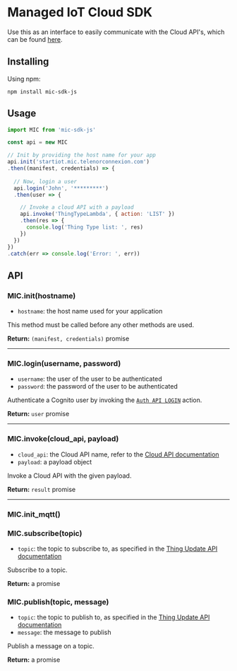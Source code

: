# Managed IoT Cloud SDK
Use this as an interface to easily communicate with the Cloud API's, which can be found [here](https://docs.telenorconnexion.com/mic/cloud-api/).

## Installing
Using npm:
```
npm install mic-sdk-js
```

## Usage
```javascript
import MIC from 'mic-sdk-js'

const api = new MIC

// Init by providing the host name for your app
api.init('startiot.mic.telenorconnexion.com')
.then((manifest, credentials) => {
  
  // Now, login a user
  api.login('John', '*********')
  .then(user => {

    // Invoke a cloud API with a payload
    api.invoke('ThingTypeLambda', { action: 'LIST' })
    .then(res => {
      console.log('Thing Type list: ', res)
    })
  })
})
.catch(err => console.log('Error: ', err))
```

## API

### MIC.init(hostname)
  * `hostname`: the host name used for your application

This method must be called before any other methods are used.

**Return:** `(manifest, credentials)` promise

---

### MIC.login(username, password)
  * `username`: the user of the user to be authenticated
  * `password`: the password of the user to be authenticated

Authenticate a Cognito user by invoking the [`Auth API LOGIN`](https://docs.telenorconnexion.com/mic/cloud-api/auth/#login) action.

**Return:** `user` promise

---

### MIC.invoke(cloud_api, payload)
  * `cloud_api`: the Cloud API name, refer to the [Cloud API documentation](https://docs.telenorconnexion.com/mic/cloud-api/)
  * `payload`: a payload object

Invoke a Cloud API with the given payload.

**Return:** `result` promise

---

### MIC.init_mqtt()

### MIC.subscribe(topic)
  * `topic`: the topic to subscribe to, as specified in the [Thing Update API documentation](https://docs.telenorconnexion.com/mic/cloud-api/thing-update/#thing-update-subscription)

Subscribe to a topic.

**Return:** a promise

### MIC.publish(topic, message)
  * `topic`: the topic to publish to, as specified in the [Thing Update API documentation](https://docs.telenorconnexion.com/mic/cloud-api/thing-update/#thing-update-publishing)
  * `message`: the message to publish

Publish a message on a topic.

**Return:** a promise
